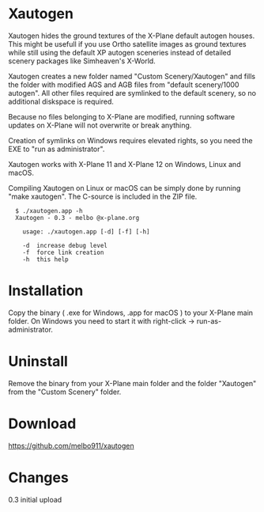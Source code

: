 
# Xautogen

Xautogen hides the ground textures of the X-Plane default autogen houses. This might be usefull if you use Ortho satellite images as ground textures while still using the default XP autogen sceneries instead of detailed scenery packages like Simheaven's X-World.

Xautogen creates a new folder named "Custom Scenery/Xautogen" and fills the folder with modified AGS and AGB files from "default scenery/1000 autogen". All other files required are symlinked to the default scenery, so no additional diskspace is required.

Because no files belonging to X-Plane are modified, running software updates on X-Plane will not overwrite or break anything.

Creation of symlinks on Windows requires elevated rights, so you need the EXE to "run as administrator".

Xautogen works with X-Plane 11 and X-Plane 12 on Windows, Linux and macOS.

Compiling Xautogen on Linux or macOS can be simply done by running "make xautogen". The C-source is included in the ZIP file.



      $ ./xautogen.app -h
      Xautogen - 0.3 - melbo @x-plane.org

        usage: ./xautogen.app [-d] [-f] [-h]

        -d  increase debug level
        -f  force link creation
        -h  this help




# Installation

Copy the binary ( .exe for Windows, .app for macOS ) to your X-Plane main folder. On Windows you need to start it with right-click -> run-as-administrator.


# Uninstall

Remove the binary from your X-Plane main folder and the folder "Xautogen" from the "Custom Scenery" folder.


# Download

https://github.com/melbo911/xautogen


# Changes

0.3 initial upload




